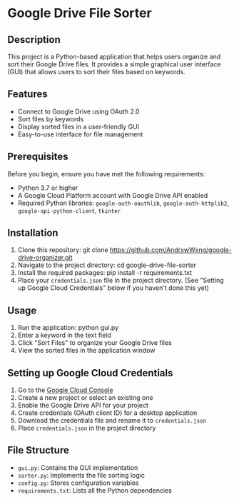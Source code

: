 # Google Drive File Sorter

## Description

This project is a Python-based application that helps users organize and sort their Google Drive files. It provides a simple graphical user interface (GUI) that allows users to sort their files based on keywords.

## Features

- Connect to Google Drive using OAuth 2.0
- Sort files by keywords
- Display sorted files in a user-friendly GUI
- Easy-to-use interface for file management

## Prerequisites

Before you begin, ensure you have met the following requirements:

- Python 3.7 or higher
- A Google Cloud Platform account with Google Drive API enabled
- Required Python libraries: `google-auth-oauthlib`, `google-auth-httplib2`, `google-api-python-client`, `tkinter`

## Installation

1. Clone this repository:
   git clone https://github.com/AndrxwWxng/google-drive-organizer.git
2. Navigate to the project directory:
   cd google-drive-file-sorter
3. Install the required packages:
   pip install -r requirements.txt
4. Place your `credentials.json` file in the project directory. (See "Setting up Google Cloud Credentials" below if you haven't done this yet)

## Usage

1. Run the application:
   python gui.py
2. Enter a keyword in the text field
3. Click "Sort Files" to organize your Google Drive files
4. View the sorted files in the application window

## Setting up Google Cloud Credentials

1. Go to the [Google Cloud Console](https://console.cloud.google.com/)
2. Create a new project or select an existing one
3. Enable the Google Drive API for your project
4. Create credentials (OAuth client ID) for a desktop application
5. Download the credentials file and rename it to `credentials.json`
6. Place `credentials.json` in the project directory

## File Structure

- `gui.py`: Contains the GUI implementation
- `sorter.py`: Implements the file sorting logic
- `config.py`: Stores configuration variables
- `requirements.txt`: Lists all the Python dependencies
